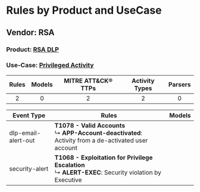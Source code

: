 Rules by Product and UseCase
============================
Vendor: RSA
-----------
### Product: [RSA DLP](../ds_rsa_rsa_dlp.md)
### Use-Case: [Privileged Activity](../../../../UseCases/uc_privileged_activity.md)

| Rules | Models | MITRE ATT&CK® TTPs | Activity Types | Parsers |
|:-----:|:------:|:------------------:|:--------------:|:-------:|
|   2   |   0    |         2          |       2        |    0    |

| Event Type          | Rules    | Models |
| ---- | ---- | ------ |
| dlp-email-alert-out | <b>T1078 - Valid Accounts</b><br> ↳ <b>APP-Account-deactivated</b>: Activity from a de-activated user account |        |
| security-alert      | <b>T1068 - Exploitation for Privilege Escalation</b><br> ↳ <b>ALERT-EXEC</b>: Security violation by Executive |        |